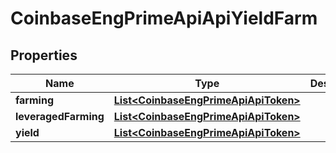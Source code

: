 
# CoinbaseEngPrimeApiApiYieldFarm

## Properties
Name | Type | Description | Notes
------------ | ------------- | ------------- | -------------
**farming** | [**List&lt;CoinbaseEngPrimeApiApiToken&gt;**](CoinbaseEngPrimeApiApiToken.md) |  |  [optional]
**leveragedFarming** | [**List&lt;CoinbaseEngPrimeApiApiToken&gt;**](CoinbaseEngPrimeApiApiToken.md) |  |  [optional]
**yield** | [**List&lt;CoinbaseEngPrimeApiApiToken&gt;**](CoinbaseEngPrimeApiApiToken.md) |  |  [optional]



